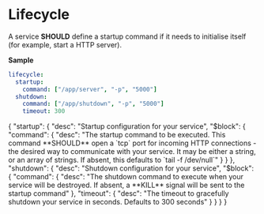 # Lifecycle

A service **SHOULD** define a startup command if it needs to initialise itself (for example, start a HTTP server).

**Sample**
```yaml
lifecycle:
  startup:
    command: ["/app/server", "-p", "5000"]
  shutdown:
    command: ["/app/shutdown", "-p", "5000"]
    timeout: 300
```

<json-table>
<p>
{
  "startup": {
    "desc": "Startup configuration for your service",
    "$block": {
      "command": {
        "desc": "The startup command to be executed. This command **SHOULD** open a `tcp` port for incoming HTTP connections - the desired way to communicate with your service. It may be either a string, or an array of strings. If absent, this defaults to `tail -f /dev/null`"
      }
    }
  },
  "shutdown": {
    "desc": "Shutdown configuration for your service",
    "$block": {
      "command": {
        "desc": "The shutdown command to execute when your service will be destroyed. If absent, a **KILL** signal will be sent to the startup command"
      },
      "timeout": {
        "desc": "The timeout to gracefully shutdown your service in seconds. Defaults to 300 seconds"
      }
    }
  }
}
</p>
</json-table>